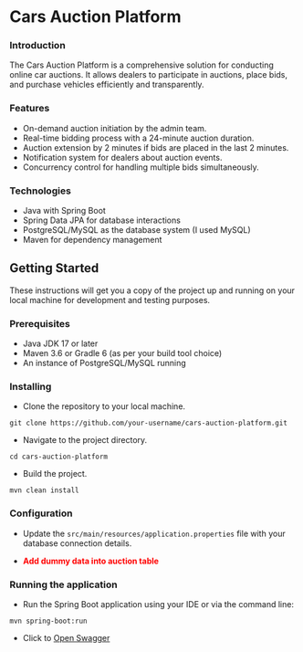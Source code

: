 # Cars Auction Platform
### Introduction
The Cars Auction Platform is a comprehensive solution for conducting online car auctions. It allows dealers to participate in auctions, place bids, and purchase vehicles efficiently and transparently.

### Features
- On-demand auction initiation by the admin team.
- Real-time bidding process with a 24-minute auction duration.
- Auction extension by 2 minutes if bids are placed in the last 2 minutes.
- Notification system for dealers about auction events.
- Concurrency control for handling multiple bids simultaneously.

### Technologies
- Java with Spring Boot
- Spring Data JPA for database interactions
- PostgreSQL/MySQL as the database system (I used MySQL)
- Maven for dependency management

## Getting Started
These instructions will get you a copy of the project up and running on your local machine for development and testing purposes.

### Prerequisites
- Java JDK 17 or later
- Maven 3.6 or Gradle 6 (as per your build tool choice)
- An instance of PostgreSQL/MySQL running

### Installing

- Clone the repository to your local machine.
```
git clone https://github.com/your-username/cars-auction-platform.git
```
- Navigate to the project directory.
```
cd cars-auction-platform
```

- Build the project.
```
mvn clean install
```  
### Configuration
- Update the ```src/main/resources/application.properties``` file with your database connection details.

- <span style="color:red"><b>Add dummy data into auction table</b> </span>

### Running the application
- Run the Spring Boot application using your IDE or via the command line:

``` 
mvn spring-boot:run
```

- Click to [Open Swagger](http://localhost:8080/auction/swagger-ui/index.html)

